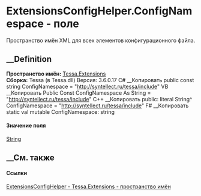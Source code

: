 # ExtensionsConfigHelper.ConfigNamespace - поле
Пространство имён XML для всех элементов конфигурационного файла.
## __Definition
 **Пространство имён:** [Tessa.Extensions](N_Tessa_Extensions.htm)  
 **Сборка:** Tessa (в Tessa.dll) Версия: 3.6.0.17
C# __Копировать
     public const string ConfigNamespace = "http://syntellect.ru/tessa/include"
VB __Копировать
     Public Const ConfigNamespace As String = "http://syntellect.ru/tessa/include"
C++ __Копировать
     public:
    literal String^ ConfigNamespace = "http://syntellect.ru/tessa/include"
F# __Копировать
     static val mutable ConfigNamespace: string
#### Значение поля
[String](https://learn.microsoft.com/dotnet/api/system.string)
##  __См. также
#### Ссылки
[ExtensionsConfigHelper - ](T_Tessa_Extensions_ExtensionsConfigHelper.htm)
[Tessa.Extensions - пространство имён](N_Tessa_Extensions.htm)
